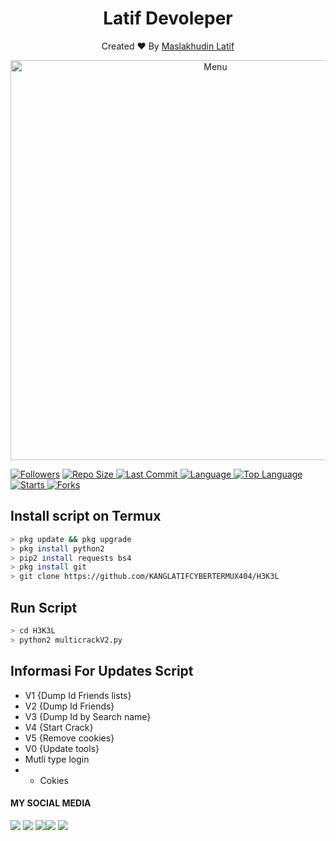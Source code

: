  <h1 align="center">
  Latif Devoleper
</h1>
</div>
<p align="center">
  Created ❤️ By <a href="https://www.facebook.com/LATIF.DEV.378">Maslakhudin Latif</a>
</p>
<p align="center">
 <img src="https://github.com/KANGLATIFCYBERTERMUX404/H3K3L/blob/main/app/IMG-20210111-WA0296.jpg" width="640" title="Menu" alt="Menu">
</p>

<a href="https://github.com/Yayan-XD/followers">
<img title="Followers" src="https://img.shields.io/github/followers/KANGLATIFCYBERTERMUX404?label=Followers&color=blue&style=flat-square"></a>
 <a href="https://github.com/Yayan-XD/mbf-2">
    <img alt="Repo Size" src="https://img.shields.io/github/repo-size/KANGLATIFCYBERTERMUX404/H3K3L.svg"/>
  </a>
<a href="https://github.com/Yayan-XD/termux-style/stargazers/">
  <a href="https://github.com/Yayan-XD/mbf-2">
    <img alt="Last Commit" src="https://img.shields.io/github/last-commit/KANGLATIFCYBERTERMUX404/H3K3L.svg"/>
  </a>
  <a href="https://github.com/Yayan-XD/mbf-2">
    <img alt="Language" src="https://img.shields.io/github/languages/count/KANGLATIFCYBERTERMUX404/H3K3L.svg"/>
 <a href="https://github.com/Yayan-XD/mbf-2">
    <img alt="Top Language" src="https://img.shields.io/github/languages/top/KANGLATIFCYBERTERMUX404/H3K3L.svg"/>
     <a href="https://github.com/Yayan-XD/mbf-2">
    <img alt="Starts" src="https://img.shields.io/github/stars/KANGLATIFCYBERTERMUX404/H3K3L.svg"/>
  </a>
  <a href="https://github.com/Yayan-XD/mbf-2">
    <img alt="Forks" src="https://img.shields.io/github/forks/KANGLATIFCYBERTERMUX404/H3K3L.svg"/>
  </a>
</div>
<p align="center">

## Install script on Termux
```bash
> pkg update && pkg upgrade
> pkg install python2
> pip2 install requests bs4
> pkg install git
> git clone https://github.com/KANGLATIFCYBERTERMUX404/H3K3L
```
## Run Script
```bash
> cd H3K3L
> python2 multicrackV2.py
```

## Informasi For Updates Script
* V1 {Dump Id Friends lists}
* V2 {Dump Id Friends}
* V3 {Dump Id by Search name}
* V4 {Start Crack}
* V5 {Remove cookies}
* V0 {Update tools}
* Mutli type login
*   - Cokies

#### MY SOCIAL MEDIA

[![](https://img.shields.io/badge/Github-black?logo=Github&logoColor=black&labelColor=white)](https://github.com/Yayan-XD) [![](https://img.shields.io/badge/Twitter-blue?logo=Twitter&logoColor=White&labelColor=white)](https://mobile.twitter.com/moch_xd)
[![](https://img.shields.io/badge/Facebook-blue?logo=Facebook&logoColor=blue&labelColor=white)](https://www.facebook.com/KM39453)[![](https://img.shields.io/badge/Instagram-red?logo=Instagram&logoColor=red&labelColor=white)](https://www.instagram.com/yayanxd_/) [![](https://img.shields.io/badge/Whatsapp-CHAT-red?logo=Whatsapp&logoColor=Brightgreen&labelColor=white)](https://wa.me/62895323602277?text=Asalamualaikum+bang)

